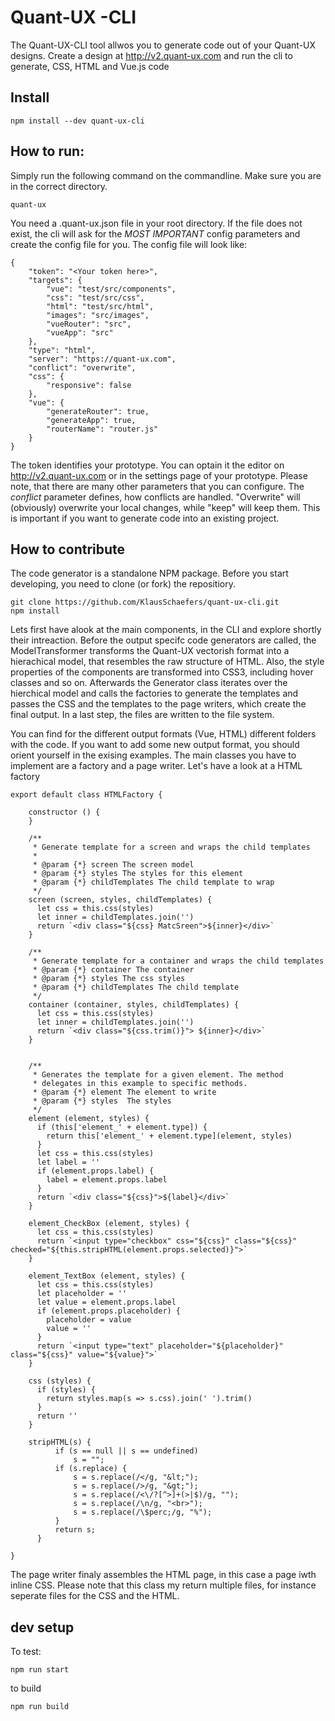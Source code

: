 # Quant-UX -CLI

The Quant-UX-CLI tool allwos you to generate code out of your Quant-UX designs.
Create a design at http://v2.quant-ux.com and run the cli to generate, CSS, HTML and Vue.js code

## Install

```
npm install --dev quant-ux-cli
```

## How to run:

Simply run the following command on the commandline. Make sure you are in the correct directory.

```
quant-ux
```

You need a .quant-ux.json file in your root directory. If the file does not exist, the cli will
ask for the _MOST IMPORTANT_ config parameters and create the config file for you. The config file
will look like:

```
{
    "token": "<Your token here>",
    "targets": {
        "vue": "test/src/components",
        "css": "test/src/css",
        "html": "test/src/html",
        "images": "src/images",
        "vueRouter": "src",
        "vueApp": "src"
    },
    "type": "html",
    "server": "https://quant-ux.com",
    "conflict": "overwrite",
    "css": {
        "responsive": false
    },
    "vue": {
        "generateRouter": true,
        "generateApp": true,
        "routerName": "router.js"
    }
}
```

The token identifies your prototype. You can optain it the editor on http://v2.quant-ux.com or
in the settings page of your prototype. Please note, that there are many other parameters that
you can configure. The _conflict_ parameter defines, how conflicts are handled. "Overwrite" will
(obviously) overwrite your local changes, while "keep" will keep them. This is important if you
want to generate code into an existing project.

## How to contribute

The code generator is a standalone NPM package. Before you start developing, you need to clone (or fork) the repositiory.

```
git clone https://github.com/KlausSchaefers/quant-ux-cli.git
npm install
```

Lets first have alook at the main components, in the CLI and explore shortly their intreaction.
Before the output specifc code generators are called, the ModelTransformer 
transforms the Quant-UX vectorish format into a hierachical model, that resembles the raw 
structure of HTML. Also, the style properties of the components are transformed into CSS3, including 
hover classes and so on. Afterwards the Generator class iterates over the hierchical model and 
calls the factories to generate the templates and passes the CSS and the templates to the page 
writers, which create the final output. In a last step, the files are written to the file system.

You can find for the different output formats (Vue, HTML) different folders with the code. 
If you want to add some new output format, you should orient yourself in the exising examples. 
The main classes you have to implement are a factory and a page writer. Let's have a 
look at a HTML factory


```
export default class HTMLFactory {

    constructor () {
    }

    /**
     * Generate template for a screen and wraps the child templates
     *
     * @param {*} screen The screen model
     * @param {*} styles The styles for this element
     * @param {*} childTemplates The child template to wrap
     */
    screen (screen, styles, childTemplates) {
      let css = this.css(styles)
      let inner = childTemplates.join('')
      return `<div class="${css} MatcSreen">${inner}</div>`
    }

    /**
     * Generate template for a container and wraps the child templates
     * @param {*} container The container
     * @param {*} styles The css styles
     * @param {*} childTemplates The child template
     */
    container (container, styles, childTemplates) {
      let css = this.css(styles)
      let inner = childTemplates.join('')
      return `<div class="${css.trim()}"> ${inner}</div>`
    }


    /**
     * Generates the template for a given element. The method
     * delegates in this example to specific methods.
     * @param {*} element The element to write
     * @param {*} styles  The styles
     */
    element (element, styles) {
      if (this['element_' + element.type]) {
        return this['element_' + element.type](element, styles)
      }
      let css = this.css(styles)
      let label = ''
      if (element.props.label) {
        label = element.props.label
      }
      return `<div class="${css}">${label}</div>`
    }

    element_CheckBox (element, styles) {
      let css = this.css(styles)
      return `<input type="checkbox" css="${css}" class="${css}" checked="${this.stripHTML(element.props.selected)}">`
    }

    element_TextBox (element, styles) {
      let css = this.css(styles)
      let placeholder = ''
      let value = element.props.label
      if (element.props.placeholder) {
        placeholder = value
        value = ''
      }
      return `<input type="text" placeholder="${placeholder}" class="${css}" value="${value}">`
    }

    css (styles) {
      if (styles) {
        return styles.map(s => s.css).join(' ').trim()
      }
      return ''
    }

    stripHTML(s) {
          if (s == null || s == undefined)
              s = "";
          if (s.replace) {
              s = s.replace(/</g, "&lt;");
              s = s.replace(/>/g, "&gt;");
              s = s.replace(/<\/?[^>]+(>|$)/g, "");
              s = s.replace(/\n/g, "<br>");
              s = s.replace(/\$perc;/g, "%");
          }
          return s;
      }

}

```

The page writer finaly assembles the HTML page, in this case a page iwth inline CSS. 
Please note that this class my return multiple files, 
for instance seperate files for the CSS and the HTML.

## dev setup

To test:

```
npm run start
```

to build

```
npm run build
```